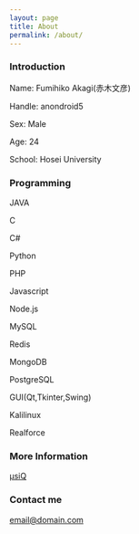 ```yaml
---
layout: page
title: About
permalink: /about/
---
```


### Introduction

Name: Fumihiko Akagi(赤木文彦)

Handle: anondroid5

Sex: Male

Age: 24

School: Hosei University

### Programming

JAVA

C

C#

Python

PHP

Javascript

Node.js

MySQL

Redis

MongoDB

PostgreSQL

GUI(Qt,Tkinter,Swing)

Kalilinux

Realforce

### More Information

[μsiQ](http://muziqlabe.appspot.com)

### Contact me

[email@domain.com](mailto:email@domain.com)

